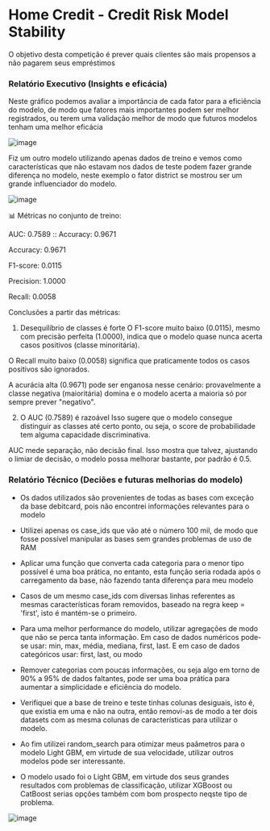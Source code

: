 # Home Credit - Credit Risk Model Stability
O objetivo desta competição é prever quais clientes são mais propensos a não pagarem seus empréstimos

### Relatório Executivo (Insights e eficácia)
Neste gráfico podemos avaliar a importância de cada fator para a eficiência do modelo, de modo que fatores mais importantes podem ser melhor registrados, ou terem uma validação melhor de modo que futuros modelos tenham uma melhor eficácia

![image](https://github.com/user-attachments/assets/e3ed2f09-76e5-4dbd-96e8-25136d6e7b77)

Fiz um outro modelo utilizando apenas dados de treino e vemos como características que não estavam nos dados de teste podem fazer grande diferença no modelo, neste exemplo o fator district se mostrou ser um grande influenciador do modelo.

![image](https://github.com/user-attachments/assets/6e326859-d812-4df7-a7f3-3f00c6206a0b)


📊 Métricas no conjunto de treino:

AUC: 0.7589   ::    Accuracy: 0.9671

Accuracy: 0.9671

F1-score: 0.0115

Precision: 1.0000

Recall: 0.0058

Conclusões a partir das métricas:

1. Desequilíbrio de classes é forte
O F1-score muito baixo (0.0115), mesmo com precisão perfeita (1.0000), indica que o modelo quase nunca acerta casos positivos (classe minoritária).

O Recall muito baixo (0.0058) significa que praticamente todos os casos positivos são ignorados.

A acurácia alta (0.9671) pode ser enganosa nesse cenário: provavelmente a classe negativa (maioritária) domina e o modelo acerta a maioria só por sempre prever "negativo".

2. O AUC (0.7589) é razoável
Isso sugere que o modelo consegue distinguir as classes até certo ponto, ou seja, o score de probabilidade tem alguma capacidade discriminativa.

AUC mede separação, não decisão final. Isso mostra que talvez, ajustando o limiar de decisão, o modelo possa melhorar bastante, por padrão é 0.5.









### Relatório Técnico (Deciões e futuras melhorias do modelo)

- Os dados utilizados são provenientes de todas as bases com exceção da base debitcard, pois não encontrei informações relevantes para o modelo

- Utilizei apenas os case_ids que vão até o número 100 mil, de modo que fosse possível manipular as bases sem grandes problemas de uso de RAM

- Aplicar uma função que converta cada categoria para o menor tipo possível é uma boa prática, no entanto, esta função seria rodada após o carregamento da base, não fazendo tanta diferença para meu modelo

- Casos de um mesmo case_ids com diversas linhas referentes as mesmas características foram removidos, baseado na regra keep = 'first', isto é mantém-se o primeiro.

- Para uma melhor performance do modelo, utilizar agregações de modo que não se perca tanta informação. Em caso de dados numéricos pode-se usar: min, max, média, mediana, first, last.
  E em caso de dados categóricos usar: first, last, ou modo

- Remover categorias com poucas informações, ou seja algo em torno de 90% a 95% de dados faltantes, pode ser uma boa prática para aumentar a simplicidade e eficiência do modelo.

- Verifiquei que a base de treino e teste tinhas colunas desiguais, isto é, que existia em uma e não na outra, então removi-as de modo a ter dois datasets com as mesma colunas de características para utilizar o modelo.

- Ao fim utilizei random_search para otimizar meus paâmetros para o modelo Light GBM, em virtude de sua velocidade, utilizar outros modelos pode ser interessante.

- O modelo usado foi o Light GBM, em virtude dos seus grandes resultados com problemas de classificação, utilizar XGBoost ou CatBoost serias opções também com bom prospecto neqste tipo de problema.




![image](https://github.com/user-attachments/assets/e0662042-1f06-4fd5-a450-f67711534f1d)

